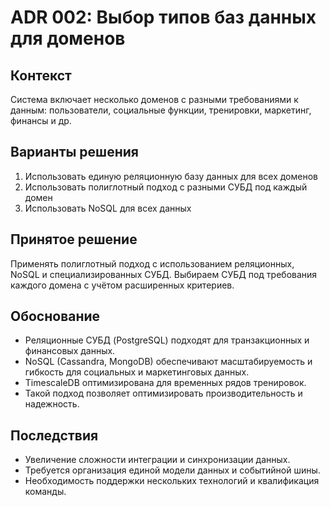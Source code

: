 # ADR 002: Выбор типов баз данных для доменов

## Контекст
Система включает несколько доменов с разными требованиями к данным: пользователи, социальные функции, тренировки, маркетинг, финансы и др.

## Варианты решения
1. Использовать единую реляционную базу данных для всех доменов  
2. Использовать полиглотный подход с разными СУБД под каждый домен  
3. Использовать NoSQL для всех данных

## Принятое решение
Применять полиглотный подход с использованием реляционных, NoSQL и специализированных СУБД. Выбираем СУБД под требования каждого домена с учётом расширенных критериев.

## Обоснование
- Реляционные СУБД (PostgreSQL) подходят для транзакционных и финансовых данных.  
- NoSQL (Cassandra, MongoDB) обеспечивают масштабируемость и гибкость для социальных и маркетинговых данных.  
- TimescaleDB оптимизирована для временных рядов тренировок.  
- Такой подход позволяет оптимизировать производительность и надежность.

## Последствия
- Увеличение сложности интеграции и синхронизации данных.  
- Требуется организация единой модели данных и событийной шины.  
- Необходимость поддержки нескольких технологий и квалификация команды.